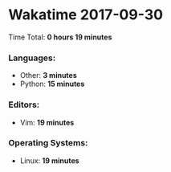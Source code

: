 # Wakatime 2017-09-30

Time Total: **0 hours 19 minutes**

### Languages:
- Other: **3 minutes** 
- Python: **15 minutes** 

### Editors:
- Vim: **19 minutes** 

### Operating Systems:
- Linux: **19 minutes** 

